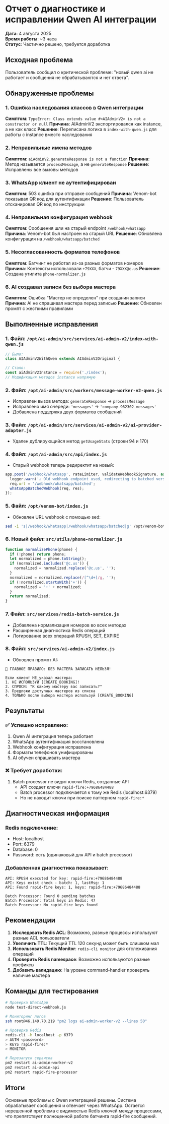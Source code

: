 # Отчет о диагностике и исправлении Qwen AI интеграции

**Дата**: 4 августа 2025  
**Время работы**: ~3 часа  
**Статус**: Частично решено, требуется доработка

## Исходная проблема

Пользователь сообщил о критической проблеме: "новый qwen ai не работает и сообщения не обрабатываются и нет ответа".

## Обнаруженные проблемы

### 1. Ошибка наследования классов в Qwen интеграции
**Симптом**: `TypeError: Class extends value #<AIAdminV2> is not a constructor or null`
**Причина**: AIAdminV2 экспортировался как instance, а не как класс
**Решение**: Переписана логика в `index-with-qwen.js` для работы с instance вместо наследования

### 2. Неправильные имена методов
**Симптом**: `aiAdminV2.generateResponse is not a function`
**Причина**: Метод называется `processMessage`, а не `generateResponse`
**Решение**: Исправлены все вызовы методов

### 3. WhatsApp клиент не аутентифицирован
**Симптом**: 503 ошибка при отправке сообщений
**Причина**: Venom-bot показывал QR код для аутентификации
**Решение**: Пользователь отсканировал QR код по инструкции

### 4. Неправильная конфигурация webhook
**Симптом**: Сообщения шли на старый endpoint `/webhook/whatsapp`
**Причина**: Venom-bot был настроен на старый URL
**Решение**: Обновлена конфигурация на `/webhook/whatsapp/batched`

### 5. Несогласованность форматов телефонов
**Симптом**: Батчинг не работал из-за разных форматов номеров
**Причина**: Контексты использовали `+79XXX`, батчи - `79XXX@c.us`
**Решение**: Создана утилита `phone-normalizer.js`

### 6. AI создавал записи без выбора мастера
**Симптом**: Ошибка "Мастер не определен" при создании записи
**Причина**: AI не спрашивал мастера перед записью
**Решение**: Обновлен промпт с жесткими правилами

## Выполненные исправления

### 1. Файл: `/opt/ai-admin/src/services/ai-admin-v2/index-with-qwen.js`
```javascript
// Было:
class AIAdminV2WithQwen extends AIAdminV2Original {

// Стало:
const aiAdminV2Instance = require('./index');
// Модификация методов instance напрямую
```

### 2. Файл: `/opt/ai-admin/src/workers/message-worker-v2-qwen.js`
- Исправлен вызов метода: `generateResponse` → `processMessage`
- Исправлено имя очереди: `'messages'` → `'company-962302-messages'`
- Добавлена поддержка двух форматов сообщений

### 3. Файл: `/opt/ai-admin/src/services/ai-admin-v2/ai-provider-adapter.js`
- Удален дублирующийся метод `getUsageStats` (строки 94 и 170)

### 4. Файл: `/opt/ai-admin/src/api/index.js`
- Старый webhook теперь редиректит на новый:
```javascript
app.post('/webhook/whatsapp', rateLimiter, validateWebhookSignature, async (req, res) => {
  logger.warn('⚠️ Old webhook endpoint used, redirecting to batched version');
  req.url = '/webhook/whatsapp/batched';
  whatsAppBatchedWebhook(req, res);
});
```

### 5. Файл: `/opt/venom-bot/index.js`
- Обновлен URL webhook с помощью sed:
```bash
sed -i 's|/webhook/whatsapp|/webhook/whatsapp/batched|g' /opt/venom-bot/index.js
```

### 6. Новый файл: `src/utils/phone-normalizer.js`
```javascript
function normalizePhone(phone) {
  if (!phone) return phone;
  let normalized = phone.toString();
  if (normalized.includes('@c.us')) {
    normalized = normalized.replace('@c.us', '');
  }
  normalized = normalized.replace(/[^\d+]/g, '');
  if (!normalized.startsWith('+')) {
    normalized = '+' + normalized;
  }
  return normalized;
}
```

### 7. Файл: `src/services/redis-batch-service.js`
- Добавлена нормализация номеров во всех методах
- Расширенная диагностика Redis операций
- Логирование всех операций RPUSH, SET, EXPIRE

### 8. Файл: `src/services/ai-admin-v2/index.js`
- Обновлен промпт AI:
```
🔴 ГЛАВНОЕ ПРАВИЛО: БЕЗ МАСТЕРА ЗАПИСАТЬ НЕЛЬЗЯ!

Если клиент НЕ указал мастера:
1. НЕ ИСПОЛЬЗУЙ [CREATE_BOOKING]! 
2. СПРОСИ: "К какому мастеру вас записать?"
3. Предложи доступных мастеров из списка
4. ТОЛЬКО после выбора мастера используй [CREATE_BOOKING]
```

## Результаты

### ✅ Успешно исправлено:
1. Qwen AI интеграция теперь работает
2. WhatsApp аутентификация восстановлена
3. Webhook конфигурация исправлена
4. Форматы телефонов унифицированы
5. AI обучен спрашивать мастера

### ❌ Требует доработки:
1. Batch processor не видит ключи Redis, созданные API
   - API создает ключи `rapid-fire:+79686484488`
   - Batch processor подключается к тому же Redis (localhost:6379)
   - Но не находит ключи при поиске паттерном `rapid-fire:*`

## Диагностическая информация

### Redis подключение:
- Host: localhost
- Port: 6379 
- Database: 0
- Password: есть (одинаковый для API и batch processor)

### Добавленная диагностика показывает:
```
API: RPUSH executed for key: rapid-fire:+79686484488
API: Keys exist check - batch: 1, lastMsg: 1
API: Found rapid-fire keys: 1, keys: rapid-fire:+79686484488

Batch Processor: Found 0 pending batches
Batch Processor: Total keys in Redis: 47
Batch Processor: No rapid-fire keys found
```

## Рекомендации

1. **Исследовать Redis ACL**: Возможно, разные процессы используют разные ACL пользователи
2. **Увеличить TTL**: Текущий TTL 120 секунд может быть слишком мал
3. **Использовать Redis Monitor**: `redis-cli monitor` для отслеживания операций
4. **Проверить Redis namespace**: Возможно используются разные префиксы
5. **Добавить валидацию**: На уровне command-handler проверять наличие мастера

## Команды для тестирования

```bash
# Проверка WhatsApp
node test-direct-webhook.js

# Мониторинг логов
ssh root@46.149.70.219 "pm2 logs ai-admin-worker-v2 --lines 50"

# Проверка Redis
redis-cli -h localhost -p 6379
> AUTH <password>
> KEYS rapid-fire:*
> MONITOR

# Перезапуск сервисов
pm2 restart ai-admin-worker-v2
pm2 restart ai-admin-api
pm2 restart rapid-fire-processor
```

## Итоги

Основные проблемы с Qwen интеграцией решены. Система обрабатывает сообщения и отвечает через WhatsApp. Остается нерешенной проблема с видимостью Redis ключей между процессами, что препятствует полноценной работе батчинга rapid-fire сообщений.